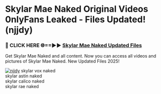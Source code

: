 # Skylar Mae Naked Original Videos 0nlyFans Leaked - Files Updated! (njjdy)

<h3>🔴 CLICK HERE 🌐==►► <a href="https://tinyurl.com/yckcrads" rel="nofollow">Skylar Mae Naked Updated Files</a></h3>

Get Skylar Mae Naked and all content. Now you can access all videos and pictures of Skylar Mae Naked. New Updated Files 2025!

[![njjdy](https://i.imgur.com/hpKpOFt.gif)](https://tinyurl.com/yckcrads)
skylar vox naked<br>
skylar astin naked<br>
skylar calico naked<br>
skylar rae naked